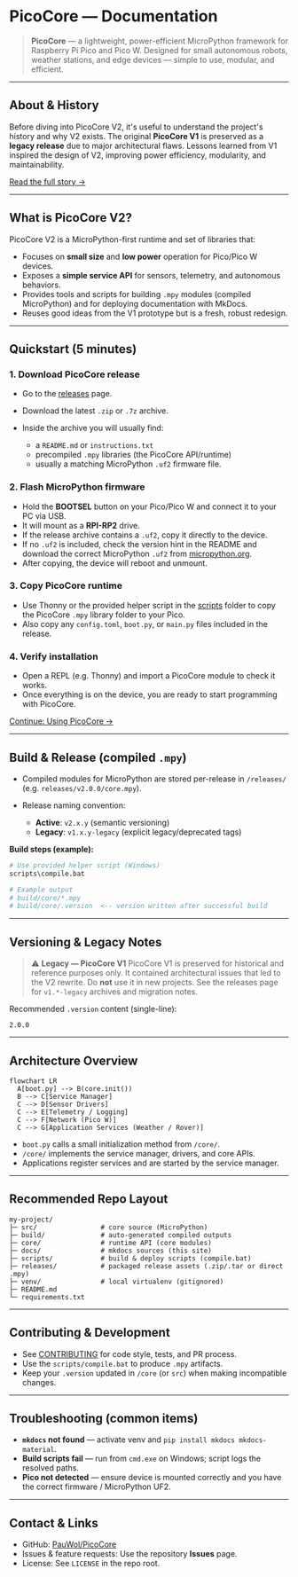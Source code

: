 # PicoCore — Documentation

> **PicoCore** — a lightweight, power-efficient MicroPython framework for Raspberry Pi Pico and Pico W.
> Designed for small autonomous robots, weather stations, and edge devices — simple to use, modular, and efficient.

---

## About & History

Before diving into PicoCore V2, it's useful to understand the project's history and why V2 exists. The original **PicoCore V1** is preserved as a **legacy release** due to major architectural flaws. Lessons learned from V1 inspired the design of V2, improving power efficiency, modularity, and maintainability.

[Read the full story →](about.md)

---

## What is PicoCore V2?

PicoCore V2 is a MicroPython-first runtime and set of libraries that:

- Focuses on **small size** and **low power** operation for Pico/Pico W devices.
- Exposes a **simple service API** for sensors, telemetry, and autonomous behaviors.
- Provides tools and scripts for building `.mpy` modules (compiled MicroPython) and for deploying documentation with MkDocs.
- Reuses good ideas from the V1 prototype but is a fresh, robust redesign.

---

## Quickstart (5 minutes)

### 1. Download PicoCore release

- Go to the [releases](https://github.com/PauWol/PicoCore/releases) page.
- Download the latest `.zip` or `.7z` archive.
- Inside the archive you will usually find:

  - a `README.md` or `instructions.txt`
  - precompiled `.mpy` libraries (the PicoCore API/runtime)
  - usually a matching MicroPython `.uf2` firmware file.

### 2. Flash MicroPython firmware

- Hold the **BOOTSEL** button on your Pico/Pico W and connect it to your PC via USB.
- It will mount as a **RPI-RP2** drive.
- If the release archive contains a `.uf2`, copy it directly to the device.
- If no `.uf2` is included, check the version hint in the README and download the correct MicroPython `.uf2` from [micropython.org](https://micropython.org/download/rp2-pico/).
- After copying, the device will reboot and unmount.

### 3. Copy PicoCore runtime

- Use Thonny or the provided helper script in the [scripts](https://github.com/PauWol/PicoCore/tree/main/scripts) folder to copy the PicoCore `.mpy` library folder to your Pico.
- Also copy any `config.toml`, `boot.py`, or `main.py` files included in the release.

### 4. Verify installation

- Open a REPL (e.g. Thonny) and import a PicoCore module to check it works.
- Once everything is on the device, you are ready to start programming with PicoCore.

[Continue: Using PicoCore →](setup.md)

---

## Build & Release (compiled `.mpy`)

- Compiled modules for MicroPython are stored per-release in `/releases/` (e.g. `releases/v2.0.0/core.mpy`).
- Release naming convention:

  - **Active**: `v2.x.y` (semantic versioning)
  - **Legacy**: `v1.x.y-legacy` (explicit legacy/deprecated tags)

**Build steps (example):**

```bash
# Use provided helper script (Windows)
scripts\compile.bat

# Example output
# build/core/*.mpy
# build/core/.version  <-- version written after successful build
```

---

## Versioning & Legacy Notes

> ⚠️ **Legacy — PicoCore V1**
> PicoCore V1 is preserved for historical and reference purposes only. It contained architectural issues that led to the V2 rewrite. Do **not** use it in new projects. See the releases page for `v1.*-legacy` archives and migration notes.

Recommended `.version` content (single-line):

```
2.0.0
```

---

## Architecture Overview

```mermaid
flowchart LR
  A[boot.py] --> B(core.init())
  B --> C[Service Manager]
  C --> D[Sensor Drivers]
  C --> E[Telemetry / Logging]
  C --> F[Network (Pico W)]
  C --> G[Application Services (Weather / Rover)]
```

- `boot.py` calls a small initialization method from `/core/`.
- `/core/` implements the service manager, drivers, and core APIs.
- Applications register services and are started by the service manager.

---

## Recommended Repo Layout

```
my-project/
├─ src/                # core source (MicroPython)
├─ build/              # auto-generated compiled outputs
├─ core/               # runtime API (core modules)
├─ docs/               # mkdocs sources (this site)
├─ scripts/            # build & deploy scripts (compile.bat)
├─ releases/           # packaged release assets (.zip/.tar or direct .mpy)
├─ venv/               # local virtualenv (gitignored)
├─ README.md
└─ requirements.txt
```

---

## Contributing & Development

- See [CONTRIBUTING](contributing.md) for code style, tests, and PR process.
- Use the `scripts/compile.bat` to produce `.mpy` artifacts.
- Keep your `.version` updated in `/core` (or `src`) when making incompatible changes.

---

## Troubleshooting (common items)

- **`mkdocs` not found** — activate venv and `pip install mkdocs mkdocs-material`.
- **Build scripts fail** — run from `cmd.exe` on Windows; script logs the resolved paths.
- **Pico not detected** — ensure device is mounted correctly and you have the correct firmware / MicroPython UF2.

---

## Contact & Links

- GitHub: [PauWol/PicoCore](https://github.com/PauWol/PicoCore)
- Issues & feature requests: Use the repository **Issues** page.
- License: See `LICENSE` in the repo root.
